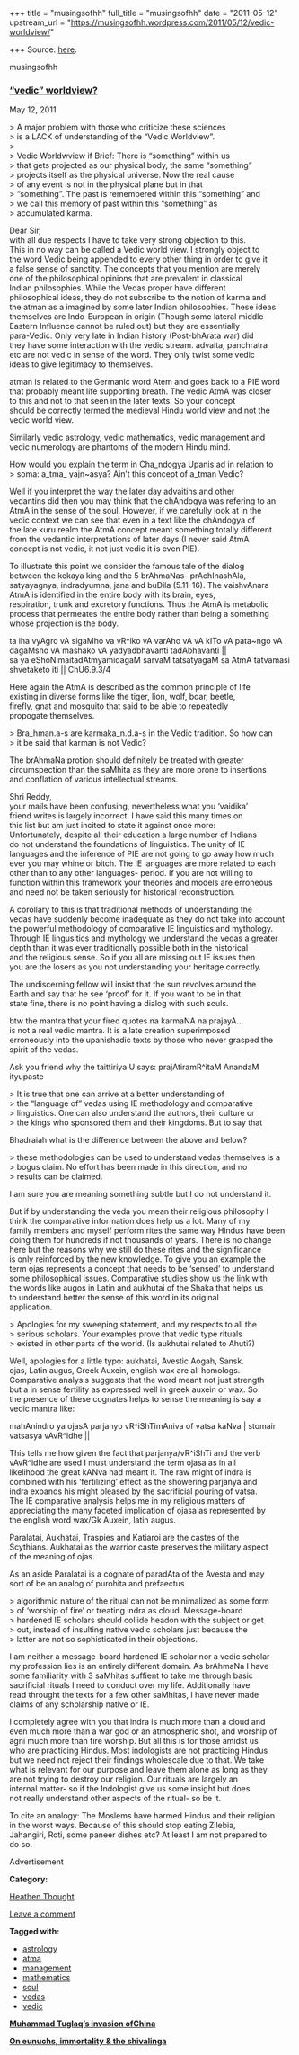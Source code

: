 +++
title = "musingsofhh"
full_title = "musingsofhh"
date = "2011-05-12"
upstream_url = "https://musingsofhh.wordpress.com/2011/05/12/vedic-worldview/"

+++
Source: [here](https://musingsofhh.wordpress.com/2011/05/12/vedic-worldview/).


musingsofhh


### [“vedic” worldview?](https://musingsofhh.wordpress.com/2011/05/12/vedic-worldview/)

May 12, 2011

\> A major problem with those who criticize these sciences  
\> is a LACK of understanding of the “Vedic Worldview”.  
\>  
\> Vedic Worldwview if Brief: There is “something” within us  
\> that gets projected as our physical body, the same “something”  
\> projects itself as the physical universe. Now the real cause  
\> of any event is not in the physical plane but in that  
\> “something”. The past is remembered within this “something” and  
\> we call this memory of past within this “something” as  
\> accumulated karma.

Dear Sir,  
with all due respects I have to take very strong objection to this.  
This in no way can be called a Vedic world view. I strongly object to  
the word Vedic being appended to every other thing in order to give it  
a false sense of sanctity. The concepts that you mention are merely  
one of the philosophical opinions that are prevalent in classical  
Indian philosophies. While the Vedas proper have different  
philosophical ideas, they do not subscribe to the notion of karma and  
the atman as a imagined by some later Indian philosophies. These ideas  
themselves are Indo-European in origin (Though some lateral middle  
Eastern Influence cannot be ruled out) but they are essentially  
para-Vedic. Only very late in Indian history (Post-bhArata war) did  
they have some interaction with the vedic stream. advaita, panchratra  
etc are not vedic in sense of the word. They only twist some vedic  
ideas to give legitimacy to themselves.

atman is related to the Germanic word Atem and goes back to a PIE word  
that probably meant life supporting breath. The vedic AtmA was closer  
to this and not to that seen in the later texts. So your concept  
should be correctly termed the medieval Hindu world view and not the  
vedic world view.

Similarly vedic astrology, vedic mathematics, vedic management and  
vedic numerology are phantoms of the modern Hindu mind.

How would you explain the term in Cha_ndogya Upanis.ad in relation to  
\> soma: a_tma\_ yajn\~asya? Ain’t this concept of a_tman Vedic?

Well if you interpret the way the later day advaitins and other  
vedantins did then you may think that the chAndogya was refering to an  
AtmA in the sense of the soul. However, if we carefully look at in the  
vedic context we can see that even in a text like the chAndogya of  
the late kuru realm the AtmA concept meant something totally different  
from the vedantic interpretations of later days (I never said AtmA  
concept is not vedic, it not just vedic it is even PIE).

To illustrate this point we consider the famous tale of the dialog  
between the kekaya king and the 5 brAhmaNas- prAchInashAla,  
satyayagnya, indradyumna, jana and buDila (5.11-16). The vaishvAnara  
AtmA is identified in the entire body with its brain, eyes,  
respiration, trunk and excretory functions. Thus the AtmA is metabolic  
process that permeates the entire body rather than being a something  
whose projection is the body.

ta iha vyAgro vA sigaMho va vR^iko vA varAho vA vA kITo vA pata\~ngo vA  
dagaMsho vA mashako vA yadyadbhavanti tadAbhavanti \|\|  
sa ya eShoNimaitadAtmyamidagaM sarvaM tatsatyagaM sa AtmA tatvamasi  
shvetaketo iti \|\| ChU6.9.3/4

Here again the AtmA is described as the common principle of life  
existing in diverse forms like the tiger, lion, wolf, boar, beetle,  
firefly, gnat and mosquito that said to be able to repeatedly  
propogate themselves.

\> Bra_hman.a-s are karmaka_n.d.a-s in the Vedic tradition. So how can  
\> it be said that karman is not Vedic?

The brAhmaNa protion should definitely be treated with greater  
circumspection than the saMhita as they are more prone to insertions  
and conflation of various intellectual streams.

Shri Reddy,  
your mails have been confusing, nevertheless what you ‘vaidika’  
friend writes is largely incorrect. I have said this many times on  
this list but am just incited to state it against once more:  
Unfortunately, despite all their education a large number of Indians  
do not understand the foundations of linguistics. The unity of IE  
languages and the inference of PIE are not going to go away how much  
ever you may whine or bitch. The IE languages are more related to each  
other than to any other languages- period. If you are not willing to  
function within this framework your theories and models are erroneous  
and need not be taken seriously for historical reconstruction.

A corollary to this is that traditional methods of understanding the  
vedas have suddenly become inadequate as they do not take into account  
the powerful methodology of comparative IE linguistics and mythology.  
Through IE lingusitics and mythology we understand the vedas a greater  
depth than it was ever traditionally possible both in the historical  
and the religious sense. So if you all are missing out IE issues then  
you are the losers as you not understanding your heritage correctly.

The undiscerning fellow will insist that the sun revolves around the  
Earth and say that he see ‘proof’ for it. If you want to be in that  
state fine, there is no point having a dialog with such souls.

btw the mantra that your fired quotes na karmaNA na prajayA…  
is not a real vedic mantra. It is a late creation superimposed  
erroneously into the upanishadic texts by those who never grasped the  
spirit of the vedas.

Ask you friend why the taittiriya U says: prajAtiramR^itaM AnandaM  
ityupaste

\> It is true that one can arrive at a better understanding of  
\> the “language of” vedas using IE methodology and comparative  
\> linguistics. One can also understand the authors, their culture or  
\> the kings who sponsored them and their kingdoms. But to say that

Bhadraiah what is the difference between the above and below?

\> these methodologies can be used to understand vedas themselves is a  
\> bogus claim. No effort has been made in this direction, and no  
\> results can be claimed.

I am sure you are meaning something subtle but I do not understand it.

But if by understanding the veda you mean their religious philosophy I  
think the comparative information does help us a lot. Many of my  
family members and myself perform rites the same way Hindus have been  
doing them for hundreds if not thousands of years. There is no change  
here but the reasons why we still do these rites and the significance  
is only reinforced by the new knowledge. To give you an example the  
term ojas represents a concept that needs to be ‘sensed’ to understand  
some philosophical issues. Comparative studies show us the link with  
the words like augos in Latin and aukhutai of the Shaka that helps us  
to understand better the sense of this word in its original  
application.

\> Apologies for my sweeping statement, and my respects to all the  
\> serious scholars. Your examples prove that vedic type rituals  
\> existed in other parts of the world. (Is aukhutai related to Ahuti?)

Well, apologies for a little typo: aukhatai, Avestic Aogah, Sansk.  
ojas, Latin augus, Greek Auxein, english wax are all homologs.  
Comparative analysis suggests that the word meant not just strength  
but a in sense fertility as expressed well in greek auxein or wax. So  
the presence of these cognates helps to sense the meaning is say a  
vedic mantra like:

mahAnindro ya ojasA parjanyo vR^iShTimAniva of vatsa kaNva \| stomair  
vatsasya vAvR^idhe \|\|

This tells me how given the fact that parjanya/vR^iShTi and the verb  
vAvR^idhe are used I must understand the term ojasa as in all  
likelihood the great kANva had meant it. The raw might of indra is  
combined with his ‘fertilizing’ effect as the showering parjanya and  
indra expands his might pleased by the sacrificial pouring of vatsa.  
The IE comparative analysis helps me in my religious matters of  
appreciating the many faceted implication of ojasa as represented by  
the english word wax/Gk Auxein, latin augus.

Paralatai, Aukhatai, Traspies and Katiaroi are the castes of the  
Scythians. Aukhatai as the warrior caste preserves the military aspect  
of the meaning of ojas.

As an aside Paralatai is a cognate of paradAta of the Avesta and may  
sort of be an analog of purohita and prefaectus

\> algorithmic nature of the ritual can not be minimalized as some form  
\> of ‘worship of fire’ or treating indra as cloud. Message-board  
\> hardened IE scholars should collide headon with the subject or get  
\> out, instead of insulting native vedic scholars just because the  
\> latter are not so sophisticated in their objections.

I am neither a message-board hardened IE scholar nor a vedic scholar-  
my profession lies is an entirely different domain. As brAhmaNa I have  
some familiarity with 3 saMhitas suffient to take me through basic  
sacrificial rituals I need to conduct over my life. Additionally have  
read throught the texts for a few other saMhitas, I have never made  
claims of any scholarship native or IE.

I completely agree with you that indra is much more than a cloud and  
even much more than a war god or an atmospheric shot, and worship of  
agni much more than fire worship. But all this is for those amidst us  
who are practicing Hindus. Most indologists are not practicing Hindus  
but we need not reject their findings wholescale due to that. We take  
what is relevant for our purpose and leave them alone as long as they  
are not trying to destroy our religion. Our rituals are largely an  
internal matter- so if the Indologist give us some insight but does  
not really understand other aspects of the ritual- so be it.

To cite an analogy: The Moslems have harmed Hindus and their religion  
in the worst ways. Because of this should stop eating Zilebia,  
Jahangiri, Roti, some paneer dishes etc? At least I am not prepared to  
do so.

Advertisement

**Category:**

[Heathen Thought](https://musingsofhh.wordpress.com/category/heathen-thought/)

[Leave a comment](https://musingsofhh.wordpress.com/2011/05/12/vedic-worldview/#respond)

**Tagged with:**

- [astrology](https://musingsofhh.wordpress.com/tag/astrology/)
- [atma](https://musingsofhh.wordpress.com/tag/atma/)
- [management](https://musingsofhh.wordpress.com/tag/management/)
- [mathematics](https://musingsofhh.wordpress.com/tag/mathematics/)
- [soul](https://musingsofhh.wordpress.com/tag/soul/)
- [vedas](https://musingsofhh.wordpress.com/tag/vedas/)
- [vedic](https://musingsofhh.wordpress.com/tag/vedic/)

**[Muhammad Tuglaq’s invasion ofChina](https://musingsofhh.wordpress.com/2011/05/12/muhammad-tuglaqs-invasion-of-china/)**

**[On eunuchs, immortality & the shivalinga](https://musingsofhh.wordpress.com/2011/05/12/on-eunuchs-immortality-the-shiva-linga/)**
